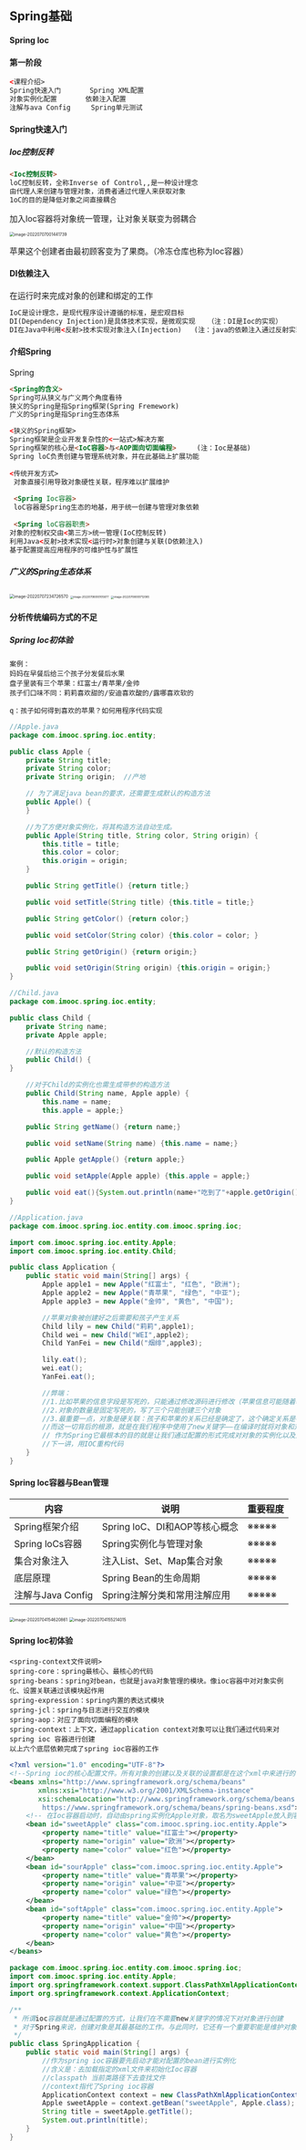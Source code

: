 ## Spring基础

#### Spring Ioc

#### 第一阶段

```html
<课程介绍>
Spring快速入门		 Spring XML配置
对象实例化配置		  依赖注入配置
注解与ava Config	  Spring单元测试
```

#### Spring快速入门

##### Ioc控制反转

```html
<Ioc控制反转>
loC控制反转，全称Inverse of Control,,是一种设计理念
由代理人来创建与管理对象，消费者通过代理人来获取对象
1oC的目的是降低对象之间直接耦合
```

加入Ioc容器将对象统一管理，让对象关联变为弱耦合

<img src="C:\Users\w1216\AppData\Roaming\Typora\typora-user-images\image-20220707001441739.png" alt="image-20220707001441739" style="zoom:50%;" />

苹果这个创建者由最初顾客变为了果商。（冷冻仓库也称为Ioc容器）

#### DI依赖注入

在运行时来完成对象的创建和绑定的工作

```html
IoC是设计理念，是现代程序设计遵循的标准，是宏观目标
DI(Dependency Injection)是具体技术实现，是微观实现	（注：DI是Ioc的实现）
DI在Java中利用<反射>技术实现对象注入(Injection)	(注：java的依赖注入通过反射实现)
```



#### 介绍Spring

Spring

```html
<Spring的含义>
Spring可从狭义与广义两个角度看待
狭义的Spring是指Spring框架(Spring Fremework)
广义的Spring是指Spring生态体系

<狭义的Spring框架>
Spring框架是企业开发复杂性的<一站式>解决方案
Spring框架的核心是<IoC容器>与<AOP面向切面编程>		(注：Ioc是基础)
Spring loC负责创建与管理系统对象，并在此基础上扩展功能
    
<传统开发方式>
 对象直接引用导致对象硬性关联，程序难以扩展维护
    
 <Spring Ioc容器>
 loC容器是Spring生态的地基，用于统一创建与管理对象依赖
     
 <Spring loC容器职责>
对象的控制权交由<第三方>统一管理(IoC控制反转)
利用Java<反射>技术实现<运行时>对象创建与关联(D依赖注入)
基于配置提高应用程序的可维护性与扩展性
```

##### 广义的Spring生态体系

<img src="C:\Users\w1216\AppData\Roaming\Typora\typora-user-images\image-20220707234726570.png" alt="image-20220707234726570" style="zoom:50%;" />

<img src="C:\Users\w1216\AppData\Roaming\Typora\typora-user-images\image-20220708000105877.png" alt="image-20220708000105877" style="zoom: 33%;" />

<img src="C:\Users\w1216\AppData\Roaming\Typora\typora-user-images\image-20220708000712085.png" alt="image-20220708000712085" style="zoom:33%;" />



#### 分析传统编码方式的不足

##### Spring Ioc初体验

```
案例：
妈妈在早餐后给三个孩子分发餐后水果
盘子里装有三个苹果：红富士/青苹果/金帅
孩子们口味不同：莉莉喜欢甜的/安迪喜欢酸的/露哪喜欢软的

q：孩子如何得到喜欢的苹果？如何用程序代码实现
```

```java
//Apple.java
package com.imooc.spring.ioc.entity;

public class Apple {
    private String title;
    private String color;
    private String origin;  //产地

    // 为了满足java bean的要求，还需要生成默认的构造方法
    public Apple() {
    }

    //为了方便对象实例化，将其构造方法自动生成。
    public Apple(String title, String color, String origin) {
        this.title = title;
        this.color = color;
        this.origin = origin;
    }

    public String getTitle() {return title;}

    public void setTitle(String title) {this.title = title;}

    public String getColor() {return color;}

    public void setColor(String color) {this.color = color; }

    public String getOrigin() {return origin;}

    public void setOrigin(String origin) {this.origin = origin;}
}

```



```java
//Child.java
package com.imooc.spring.ioc.entity;

public class Child {
    private String name;
    private Apple apple;

    //默认的构造方法
    public Child() {
}

    //对于Child的实例化也需生成带参的构造方法
    public Child(String name, Apple apple) {
        this.name = name;
        this.apple = apple;}

    public String getName() {return name;}

    public void setName(String name) {this.name = name;}

    public Apple getApple() {return apple;}

    public void setApple(Apple apple) {this.apple = apple;}

    public void eat(){System.out.println(name+"吃到了"+apple.getOrigin()+"种植的"+apple.getTitle());}
}
```

```java
//Application.java
package com.imooc.spring.ioc.entity.com.imooc.spring.ioc;

import com.imooc.spring.ioc.entity.Apple;
import com.imooc.spring.ioc.entity.Child;

public class Application {
    public static void main(String[] args) {
        Apple apple1 = new Apple("红富士", "红色", "欧洲");
        Apple apple2 = new Apple("青苹果", "绿色", "中亚");
        Apple apple3 = new Apple("金帅", "黄色", "中国");

        //苹果对象被创建好之后需要和孩子产生关系
        Child lily = new Child("莉莉",apple1);
        Child wei = new Child("WEI",apple2);
        Child YanFei = new Child("烟绯",apple3);

        lily.eat();
        wei.eat();
        YanFei.eat();

        //弊端：
        //1.比如苹果的信息字段是写死的，只能通过修改源码进行修改（苹果信息可能随着季节变化），这样就必须要重新上线重新发布
        //2.对象的数量是固定写死的，写了三个只能创建三个对象
        //3.最重要一点，对象是硬关联：孩子和苹果的关系已经是确定了，这个确定关系是在程序编译时就完成的。例如：烟绯长大了想尝试红富士，那么就必须要修改源代码
        //而这一切背后的根源，就是在我们程序中使用了new关键字——在编译时就将对象和对象之间进行了强制的绑定。如何解决这个问题Spring Ioc容器就应运而生了。
        // 作为Spring它最根本的目的就是让我们通过配置的形式完成对对象的实例化以及对象和对象之间的依赖关系
        //下一讲，用IOC重构代码
    }
}
```



#### Spring Ioc容器与Bean管理

| 内容              | 说明                          | 重要程度 |
| ----------------- | ----------------------------- | -------- |
| Spring框架介绍    | Spring loC、DI和AOP等核心概念 | ※※※※※    |
| Spring loCs容器   | Spring实例化与管理对象        | ※※※※※    |
| 集合对象注入      | 注入List、Set、Map集合对象    | ※※※※※    |
| 底层原理          | Spring Bean的生命周期         | ※※※※※    |
| 注解与Java Config | Spring注解分类和常用注解应用  | ※※※※※    |

<img src="C:\Users\w1216\AppData\Roaming\Typora\typora-user-images\image-20220704154620861.png" alt="image-20220704154620861" style="zoom:50%;" />

<img src="C:\Users\w1216\AppData\Roaming\Typora\typora-user-images\image-20220704155214015.png" alt="image-20220704155214015" style="zoom: 50%;" />



#### Spring Ioc初体验

```
<spring-context文件说明>
spring-core：spring最核心、最核心的代码
spring-beans：spring对bean，也就是java对象管理的模块。像ioc容器中对对象实例化、设置关联通过该模块起作用
spring-expression：spring内置的表达式模块
spring-jcl：spring与日志进行交互的模块
spring-aop：对应了面向切面编程的模块
spring-context：上下文，通过application context对象可以让我们通过代码来对spring ioc 容器进行创建
以上六个底层依赖完成了spring ioc容器的工作
```

```xml
<?xml version="1.0" encoding="UTF-8"?>
<!--Spring ioc的核心配置文件。所有对象的创建以及关联的设置都是在这个xml中来进行的 -->
<beans xmlns="http://www.springframework.org/schema/beans"
       xmlns:xsi="http://www.w3.org/2001/XMLSchema-instance"
       xsi:schemaLocation="http://www.springframework.org/schema/beans
        https://www.springframework.org/schema/beans/spring-beans.xsd">
    <!-- 在Ioc容器启动时，自动由spring实例化Apple对象，取名为sweetApple放入到容器中 -->
    <bean id="sweetApple" class="com.imooc.spring.ioc.entity.Apple">
        <property name="title" value="红富士"></property>
        <property name="origin" value="欧洲"></property>
        <property name="color" value="红色"></property>
    </bean>
    <bean id="sourApple" class="com.imooc.spring.ioc.entity.Apple">
        <property name="title" value="青苹果"></property>
        <property name="origin" value="中亚"></property>
        <property name="color" value="绿色"></property>
    </bean>
    <bean id="softApple" class="com.imooc.spring.ioc.entity.Apple">
        <property name="title" value="金帅"></property>
        <property name="origin" value="中国"></property>
        <property name="color" value="黄色"></property>
    </bean>
</beans>
```

```java
package com.imooc.spring.ioc.entity.com.imooc.spring.ioc;
import com.imooc.spring.ioc.entity.Apple;
import org.springframework.context.support.ClassPathXmlApplicationContext;
import org.springframework.context.ApplicationContext;

/**
 * 所谓ioc容器就是通过配置的方式，让我们在不需要new关键字的情况下对对象进行创建
 * 对于Spring来说，创建对象是其最基础的工作。与此同时，它还有一个重要职能是维护对象的关联关系
 */
public class SpringApplication {
    public static void main(String[] args) {
        //作为spring ioc容器要先启动才能对配置的bean进行实例化
        //含义是：去加载指定的xml文件来初始化Ioc容器
        //classpath 当前类路径下去查找文件
        //context指代了Spring ioc容器
        ApplicationContext context = new ClassPathXmlApplicationContext("classpath:applicationContext.xml");
        Apple sweetApple = context.getBean("sweetApple", Apple.class);
        String title = sweetApple.getTitle();
        System.out.println(title);
    }
}
```


